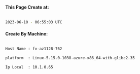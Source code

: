 
   
#### This Page Create at:

```bash

2023-06-10 - 06:55:03 UTC

```

#### Create By Machine:

```bash

Host Name : fv-az1128-762

platform  : Linux-5.15.0-1038-azure-x86_64-with-glibc2.35

Ip Local  : 10.1.0.65

```


